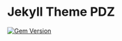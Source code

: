 # Jekyll Theme PDZ

[![Gem Version](https://badge.fury.io/rb/jekyll-theme-pdz.png)](https://badge.fury.io/rb/jekyll-theme-pdz)